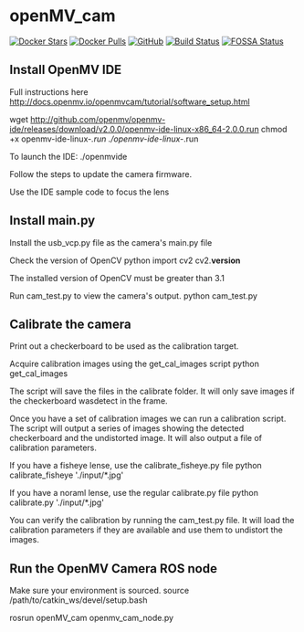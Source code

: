 # openMV_cam
[![Docker Stars](https://img.shields.io/docker/stars/wilselby/openmv_cam.svg)](https://hub.docker.com/r/wilselby/openmv_cam/)
[![Docker Pulls](https://img.shields.io/docker/pulls/wilselby/openmv_cam.svg)](https://hub.docker.com/r/wilselby/openmv_cam/)
[![GitHub](https://img.shields.io/github/license/mashape/apistatus.svg)](https://github.com/wilselby/openMV_cam/blob/master/LICENSE)
[![Build Status](https://travis-ci.org/wilselby/openMV_cam.svg?branch=master)](https://travis-ci.org/wilselby/openMV_cam)
[![FOSSA Status](https://app.fossa.io/api/projects/git%2Bgithub.com%2Fwilselby%2FopenMV_cam.svg?type=shield)](https://app.fossa.io/projects/git%2Bgithub.com%2Fwilselby%2FopenMV_cam?ref=badge_shield)

## Install OpenMV IDE
Full instructions here http://docs.openmv.io/openmvcam/tutorial/software_setup.html

wget http://github.com/openmv/openmv-ide/releases/download/v2.0.0/openmv-ide-linux-x86_64-2.0.0.run
chmod +x openmv-ide-linux-*.run
./openmv-ide-linux-*.run

To launch the IDE:
./openmvide

Follow the steps to update the camera firmware.

Use the IDE sample code to focus the lens

## Install main.py
Install the usb_vcp.py file as the camera's main.py file

Check the version of OpenCV
python
import cv2
cv2.__version__

The installed version of OpenCV must be greater than 3.1

Run cam_test.py to view the camera's output.
python cam_test.py

## Calibrate the camera
Print out a checkerboard to be used as the calibration target.

Acquire calibration images using the get_cal_images script
python get_cal_images

The script will save the files in the calibrate folder. It will only save images if the checkerboard wasdetect in the frame.

Once you have a set of calibration images we can run a calibration script. The script will output a series of images showing the detected checkerboard and the undistorted image. It will also output a file of calibration parameters.

If you have a fisheye lense, use the calibrate_fisheye.py file
python calibrate_fisheye './input/*.jpg'

If you have a noraml lense, use the regular calibrate.py file
python calibrate.py './input/*.jpg'

You can verify the calibration by running the cam_test.py file. It will load the calibration parameters if they are available and use them to undistort the images.

## Run the OpenMV Camera ROS node
Make sure your environment is sourced.
source /path/to/catkin_ws/devel/setup.bash

rosrun openMV_cam openmv_cam_node.py



